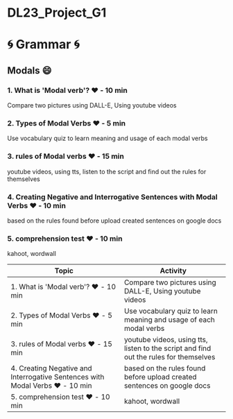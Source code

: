 # DL23_Project_G1
# :cyclone: Grammar :cyclone:
## Modals :smile:
### 1. What is 'Modal verb'? :heart: - 10 min
Compare two pictures using DALL-E, Using youtube videos
### 2. Types of Modal Verbs :heart: - 5 min
Use vocabulary quiz to learn meaning and usage of each modal verbs
### 3. rules of Modal verbs :heart: - 15 min
youtube videos, using tts, listen to the script and find out the rules for themselves
### 4. Creating Negative and Interrogative Sentences with Modal Verbs :heart: - 10 min
based on the rules found before upload created sentences on google docs
### 5. comprehension test :heart: - 10 min
kahoot, wordwall


| Topic | Activity |
| ----------- | ----------- |
| 1. What is 'Modal verb'? :heart: - 10 min | Compare two pictures using DALL-E, Using youtube videos |
| 2. Types of Modal Verbs :heart: - 5 min | Use vocabulary quiz to learn meaning and usage of each modal verbs |
| 3. rules of Modal verbs :heart: - 15 min | youtube videos, using tts, listen to the script and find out the rules for themselves |
| 4. Creating Negative and Interrogative Sentences with Modal Verbs :heart: - 10 min | based on the rules found before upload created sentences on google docs |
| 5. comprehension test :heart: - 10 min | kahoot, wordwall |
